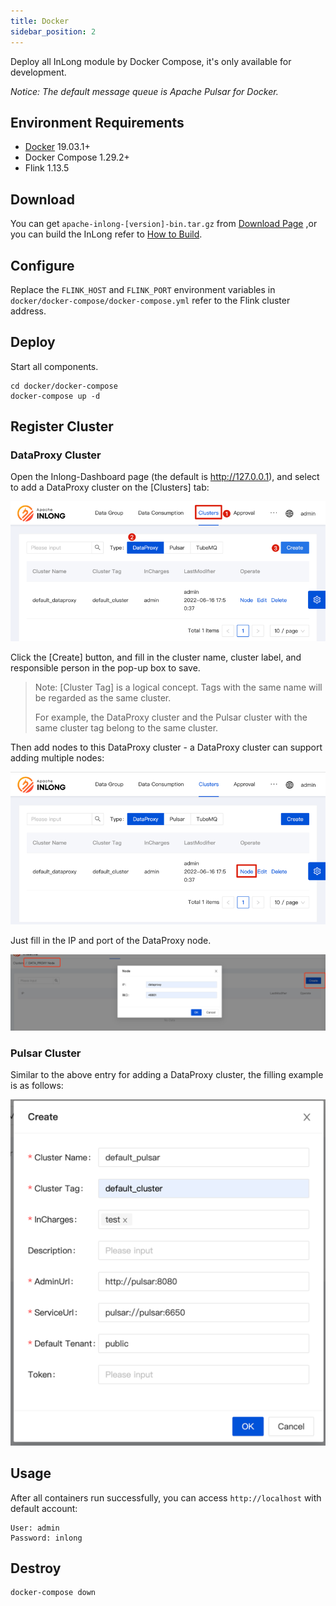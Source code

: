 ```yaml
---
title: Docker
sidebar_position: 2
---
```


Deploy all InLong module by Docker Compose, it's only available for development. 

*Notice: The default message queue is Apache Pulsar for Docker.*

## Environment Requirements
- [Docker](https://docs.docker.com/engine/install/) 19.03.1+
- Docker Compose 1.29.2+
- Flink 1.13.5

## Download
You can get `apache-inlong-[version]-bin.tar.gz` from [Download Page](https://inlong.apache.org/download) ,or you can build the InLong refer to [How to Build](quick_start/how_to_build.md).

## Configure
Replace the `FLINK_HOST` and `FLINK_PORT` environment variables in `docker/docker-compose/docker-compose.yml` refer to the Flink cluster address.

## Deploy

Start all components.

```shell
cd docker/docker-compose
docker-compose up -d
```

## Register Cluster

### DataProxy Cluster

Open the Inlong-Dashboard page (the default is <http://127.0.0.1>), and select to add a DataProxy cluster on the [Clusters] tab:

![](img/dp_cluster.png)

Click the [Create] button, and fill in the cluster name, cluster label, and responsible person in the pop-up box to save.

> Note: [Cluster Tag] is a logical concept. Tags with the same name will be regarded as the same cluster.
>
> For example, the DataProxy cluster and the Pulsar cluster with the same cluster tag belong to the same cluster.

Then add nodes to this DataProxy cluster - a DataProxy cluster can support adding multiple nodes:

![](img/dp_cluster_node.png)

Just fill in the IP and port of the DataProxy node.

![](img/dp_cluster_node_save.png)

### Pulsar Cluster

Similar to the above entry for adding a DataProxy cluster, the filling example is as follows:

![](img/pulsar_cluster_save.png)

## Usage

After all containers run successfully, you can access `http://localhost` with default account:

```shell
User: admin
Password: inlong
```

## Destroy

```shell
docker-compose down
```
